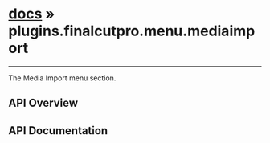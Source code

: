 # [docs](index.md) » plugins.finalcutpro.menu.mediaimport
---

The Media Import menu section.

## API Overview

## API Documentation

